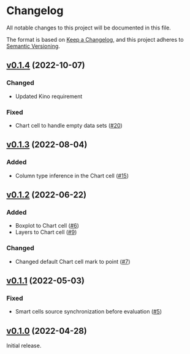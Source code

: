 # Changelog

All notable changes to this project will be documented in this file.

The format is based on [Keep a Changelog](https://keepachangelog.com/en/1.0.0/),
and this project adheres to [Semantic Versioning](https://semver.org/spec/v2.0.0.html).

## [v0.1.4](https://github.com/livebook-dev/kino_vega_lite/tree/v0.1.4) (2022-10-07)

### Changed

* Updated Kino requirement

### Fixed

* Chart cell to handle empty data sets ([#20](https://github.com/livebook-dev/kino_vega_lite/pull/20))

## [v0.1.3](https://github.com/livebook-dev/kino_vega_lite/tree/v0.1.3) (2022-08-04)

### Added

* Column type inference in the Chart cell ([#15](https://github.com/livebook-dev/kino_vega_lite/pull/15))

## [v0.1.2](https://github.com/livebook-dev/kino_vega_lite/tree/v0.1.2) (2022-06-22)

### Added

* Boxplot to Chart cell ([#6](https://github.com/livebook-dev/kino_vega_lite/pull/6))
* Layers to Chart cell ([#9](https://github.com/livebook-dev/kino_vega_lite/pull/9))

### Changed

* Changed default Chart cell mark to point ([#7](https://github.com/livebook-dev/kino_vega_lite/pull/7))

## [v0.1.1](https://github.com/livebook-dev/kino_vega_lite/tree/v0.1.1) (2022-05-03)

### Fixed

* Smart cells source synchronization before evaluation ([#5](https://github.com/livebook-dev/kino_vega_lite/pull/5))

## [v0.1.0](https://github.com/livebook-dev/kino_vega_lite/tree/v0.1.0) (2022-04-28)

Initial release.
